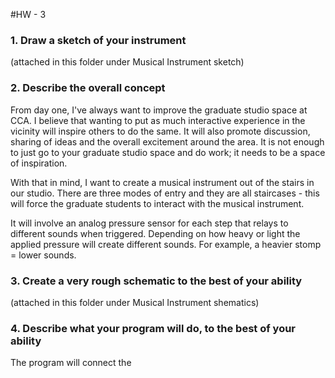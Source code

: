 #HW - 3 
### 1. Draw a sketch of your instrument
(attached in this folder under Musical Instrument sketch)

### 2. Describe the overall concept

From day one, I've always want to improve the graduate studio space at CCA. I believe that wanting to put as much interactive experience in the vicinity will inspire others to do the same. It will also promote discussion, sharing of ideas and the overall excitement around the area. It is not enough to just go to your graduate studio space and do work; it needs to be a space of inspiration.

With that in mind, I want to create a musical instrument out of the stairs in our studio. There are three modes of entry and they are all staircases - this will force the graduate students to interact with the musical instrument.

It will involve an analog pressure sensor for each step that relays to different sounds when triggered. Depending on how heavy or light the applied pressure will create different sounds. For example, a heavier stomp = lower sounds.

### 3. Create a very rough schematic to the best of your ability
(attached in this folder under Musical Instrument shematics)

### 4. Describe what your program will do, to the best of your ability
The program will connect the 
